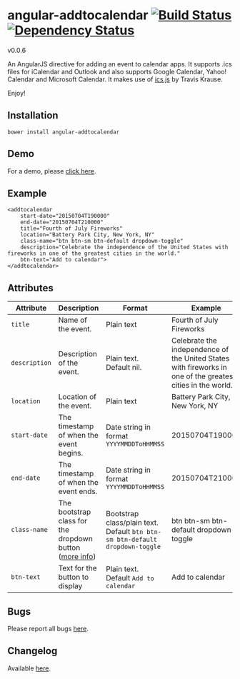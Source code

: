 # angular-addtocalendar [![Build Status](https://travis-ci.org/jshor/angular-addtocalendar.png?branch=master)](https://travis-ci.org/jshor/angular-addtocalendar) [![Dependency Status](https://david-dm.org/jshor/angular-addtocalendar.svg?branch=master)](https://david-dm.org/jshor/angular-addtocalendar)
v0.0.6

An AngularJS directive for adding an event to calendar apps. It supports .ics files for iCalendar and Outlook and also supports Google Calendar, Yahoo! Calendar and Microsoft Calendar. It makes use of [ics.js](https://github.com/nwcell/ics.js) by Travis Krause.

Enjoy!

## Installation

    bower install angular-addtocalendar

## Demo

For a demo, please [click here](http://jshor.github.io/angular-addtocalendar/demo/).

## Example

	<addtocalendar
 		start-date="20150704T190000"
 		end-date="20150704T210000"
 		title="Fourth of July Fireworks"
 		location="Battery Park City, New York, NY"
 		class-name="btn btn-sm btn-default dropdown-toggle"
 		description="Celebrate the independence of the United States with fireworks in one of the greatest cities in the world."
 		btn-text="Add to calendar">
 	</addtocalendar>

## Attributes

| **Attribute** 	| **Description**                                                                                              	| **Format**                                                                   	| **Example**                                                                                                	| **Required** 	|
|---------------	|--------------------------------------------------------------------------------------------------------------	|------------------------------------------------------------------------------	|------------------------------------------------------------------------------------------------------------	|--------------	|
| `title`       	| Name of the event.                                                                                           	| Plain text                                                                   	| Fourth of July Fireworks                                                                                   	| Yes          	|
| `description` 	| Description of the event.                                                                                    	| Plain text. Default nil.                                                     	| Celebrate the independence of the United States with fireworks in one of the greatest cities in the world. 	| No           	|
| `location`    	| Location of the event.                                                                                       	| Plain text                                                                   	| Battery Park City, New York, NY                                                                            	| Yes          	|
| `start-date`  	| The timestamp of when the event begins.                                                                      	| Date string in format `YYYYMMDDToHHMMSS`                                     	| 20150704T190000                                                                                            	| Yes          	|
| `end-date`    	| The timestamp of when the event ends.                                                                        	| Date string in format `YYYYMMDDToHHMMSS`                                     	| 20150704T210000                                                                                            	| Yes          	|
| `class-name`  	| The bootstrap class for the dropdown button ([more info](http://getbootstrap.com/components/#btn-dropdowns)) 	| Bootstrap class/plain text. Default `btn btn-sm btn-default dropdown-toggle` 	| btn btn-sm btn-default dropdown-toggle                                                                     	| No           	|
| `btn-text`  	| Text for the button to display								 	| Plain text. Default `Add to calendar`					| Add to  calendar                                                                    		| No           	|

## Bugs

Please report all bugs [here](https://github.com/jshor/angular-addtocalendar/issues).

## Changelog

Available [here](https://github.com/jshor/angular-addtocalendar/blob/master/CHANGELOG.md).
